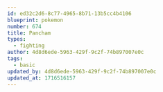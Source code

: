 ```yaml
---
id: ed32c2d6-8c77-4965-8b71-13b5cc4b4106
blueprint: pokemon
number: 674
title: Pancham
types:
  - fighting
author: 4d8d6ede-5963-429f-9c2f-74b897007e0c
tags:
  - basic
updated_by: 4d8d6ede-5963-429f-9c2f-74b897007e0c
updated_at: 1716516157
---
```


